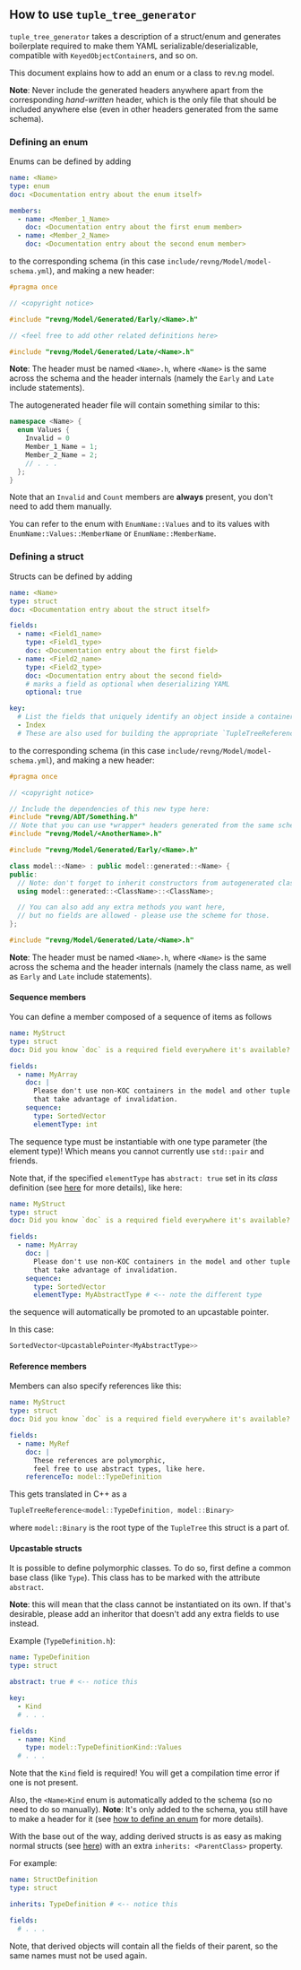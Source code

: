 ## How to use `tuple_tree_generator`

`tuple_tree_generator` takes a description of a struct/enum and generates boilerplate required to make them YAML
serializable/deserializable, compatible with `KeyedObjectContainer`s, and so on.

This document explains how to add an enum or a class to rev.ng model.

**Note**: Never include the generated headers anywhere apart from the corresponding _hand-written_ header, which is the only file that should be included anywhere else (even in other headers generated from the same schema).

### Defining an enum

Enums can be defined by adding
```yaml
name: <Name>
type: enum
doc: <Documentation entry about the enum itself>

members:
  - name: <Member_1_Name>
    doc: <Documentation entry about the first enum member>
  - name: <Member_2_Name>
    doc: <Documentation entry about the second enum member>
```
to the corresponding schema (in this case `include/revng/Model/model-schema.yml`), and making a new header:
```cpp
#pragma once

// <copyright notice>

#include "revng/Model/Generated/Early/<Name>.h"

// <feel free to add other related definitions here>

#include "revng/Model/Generated/Late/<Name>.h"
```

**Note**: The header must be named `<Name>.h`, where `<Name>` is the same across the schema and the header internals (namely the `Early` and `Late` include statements).


The autogenerated header file will contain something similar to this:

```cpp
namespace <Name> {
  enum Values {
    Invalid = 0
    Member_1_Name = 1;
    Member_2_Name = 2;
    // . . .
  };
}
```

Note that an `Invalid` and `Count` members are **always** present, you don't need to add them manually.

You can refer to the enum with `EnumName::Values` and to its values with `EnumName::Values::MemberName` or
`EnumName::MemberName`.

### Defining a struct

Structs can be defined by adding
```yaml
name: <Name>
type: struct
doc: <Documentation entry about the struct itself>

fields:
  - name: <Field1_name>
    type: <Field1_type>
    doc: <Documentation entry about the first field>
  - name: <Field2_name>
    type: <Field2_type>
    doc: <Documentation entry about the second field>
    # marks a field as optional when deserializing YAML
    optional: true

key:
  # List the fields that uniquely identify an object inside a container here.
  - Index
  # These are also used for building the appropriate `TupleTreeReference` -- a "path" inside the tuple tree.
```
to the corresponding schema (in this case `include/revng/Model/model-schema.yml`), and making a new header:
```cpp
#pragma once

// <copyright notice>

// Include the dependencies of this new type here:
#include "revng/ADT/Something.h"
// Note that you can use *wrapper* headers generated from the same schema. Their order in the schema does *not* matter.
#include "revng/Model/<AnotherName>.h"

#include "revng/Model/Generated/Early/<Name>.h"

class model::<Name> : public model::generated::<Name> {
public:
  // Note: don't forget to inherit constructors from autogenerated class
  using model::generated::<ClassName>::<ClassName>;

  // You can also add any extra methods you want here,
  // but no fields are allowed - please use the scheme for those.
};

#include "revng/Model/Generated/Late/<Name>.h"
```

**Note**: The header must be named `<Name>.h`, where `<Name>` is the same across the schema and the header internals (namely the class name, as well as `Early` and `Late` include statements).

#### Sequence members

You can define a member composed of a sequence of items as follows

```yaml
name: MyStruct
type: struct
doc: Did you know `doc` is a required field everywhere it's available?

fields:
  - name: MyArray
    doc: |
      Please don't use non-KOC containers in the model and other tuple trees
      that take advantage of invalidation.
    sequence:
      type: SortedVector
      elementType: int
```

The sequence type must be instantiable with one type parameter (the element type)! Which means you cannot currently use `std::pair` and friends.

Note that, if the specified `elementType` has `abstract: true` set in its *class* definition (see [here](#upcastable-structs) for more details), like here:

```yaml
name: MyStruct
type: struct
doc: Did you know `doc` is a required field everywhere it's available?

fields:
  - name: MyArray
    doc: |
      Please don't use non-KOC containers in the model and other tuple trees
      that take advantage of invalidation.
    sequence:
      type: SortedVector
      elementType: MyAbstractType # <-- note the different type
```

the sequence will automatically be promoted to an upcastable pointer.

In this case:
```cpp
SortedVector<UpcastablePointer<MyAbstractType>>
```

#### Reference members

Members can also specify references like this:

```yaml
name: MyStruct
type: struct
doc: Did you know `doc` is a required field everywhere it's available?

fields:
  - name: MyRef
    doc: |
      These references are polymorphic,
      feel free to use abstract types, like here.
    referenceTo: model::TypeDefinition
```

This gets translated in C++ as a
```cpp
TupleTreeReference<model::TypeDefinition, model::Binary>
```
where `model::Binary` is the root type of the `TupleTree` this struct is a part of.

#### Upcastable structs

It is possible to define polymorphic classes. To do so, first define a common base class (like `Type`).
This class has to be marked with the attribute `abstract`.

**Note**: this will mean that the class cannot be instantiated on its own. If that's desirable, please add an inheritor that doesn't add any extra fields to use instead.

Example (`TypeDefinition.h`):

```YAML
name: TypeDefinition
type: struct

abstract: true # <-- notice this

key:
  - Kind
  # . . .

fields:
  - name: Kind
    type: model::TypeDefinitionKind::Values
  # . . .
```

Note that the `Kind` field is required! You will get a compilation time error if one is not present.

Also, the `<Name>Kind` enum is automatically added to the schema (so no need to do so manually).
**Note**: It's only added to the schema, you still have to make a header for it (see [how to define an enum](#defining-an-enum) for more details).

With the base out of the way, adding derived structs is as easy as making normal structs (see [here](#defining-a-struct)) with an extra `inherits: <ParentClass>` property.

For example:
```yaml
name: StructDefinition
type: struct

inherits: TypeDefinition # <-- notice this

fields:
  # . . .
```

Note, that derived objects will contain all the fields of their parent, so the same names must not be used again.
